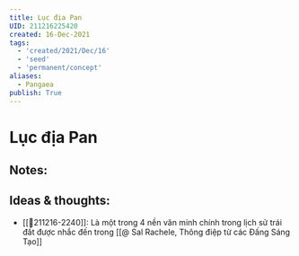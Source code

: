 ```yaml
---
title: Lục địa Pan
UID: 211216225420
created: 16-Dec-2021
tags:
  - 'created/2021/Dec/16'
  - 'seed'
  - 'permanent/concept'
aliases:
  - Pangaea
publish: True
---
```

# Lục địa Pan

## Notes:


## Ideas & thoughts:
- [[💬211216-2240]]: Là một trong 4 nền văn minh chính trong lịch sử trái đất được nhắc đến trong [[@ Sal Rachele, Thông điệp từ các Đấng Sáng Tạo]]

